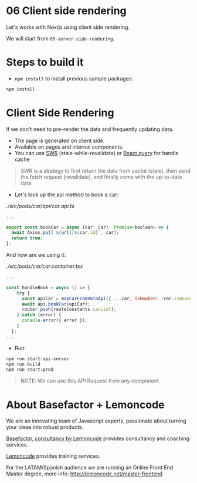 # 06 Client side rendering

Let's works with Nextjs using client side rendering.

We will start from `05-server-side-rendering`.

# Steps to build it

- `npm install` to install previous sample packages:

```bash
npm install
```

# Client Side Rendering

If we don't need to pre-render the data and frequently updating data.

- The page is generated on client side.
- Available on pages and internal components.
- You can use [SWR](https://swr.vercel.app/) (stale-while-revalidate) or [React query](https://tanstack.com/query/latest) for handle cache

> SWR is a strategy to first return the data from cache (stale), then send the fetch request (revalidate), and finally come with the up-to-date data

- Let's look up the api method to book a car:

_./src/pods/car/api/car.api.ts_

```javascript
...

export const bookCar = async (car: Car): Promise<boolean> => {
  await Axios.put(`${url}/${car.id}`, car);
  return true;
};

```

And how are we using it:

_./src/pods/car/car.container.tsx_

```javascript
...

const handleBook = async () => {
    try {
      const apiCar = mapCarFromVmToApi({ ...car, isBooked: !car.isBooked });
      await api.bookCar(apiCar);
      router.push(routeConstants.carList);
    } catch (error) {
      console.error({ error });
    }
  };
...

```

- Run:

```bash
npm run start:api-server
npm run build
npm run start:prod
```

> NOTE: We can use this API Request from any component.

# About Basefactor + Lemoncode

We are an innovating team of Javascript experts, passionate about turning your ideas into robust products.

[Basefactor, consultancy by Lemoncode](http://www.basefactor.com) provides consultancy and coaching services.

[Lemoncode](http://lemoncode.net/services/en/#en-home) provides training services.

For the LATAM/Spanish audience we are running an Online Front End Master degree, more info: http://lemoncode.net/master-frontend

